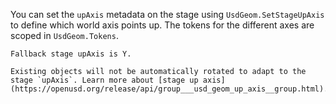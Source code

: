 You can set the `upAxis` metadata on the stage using `UsdGeom.SetStageUpAxis` to define which world axis points up. The tokens for the different axes are scoped in `UsdGeom.Tokens`.

```{note}
Fallback stage upAxis is Y.
```

```{warning}
Existing objects will not be automatically rotated to adapt to the stage `upAxis`. Learn more about [stage up axis](https://openusd.org/release/api/group___usd_geom_up_axis__group.html).
```

    

